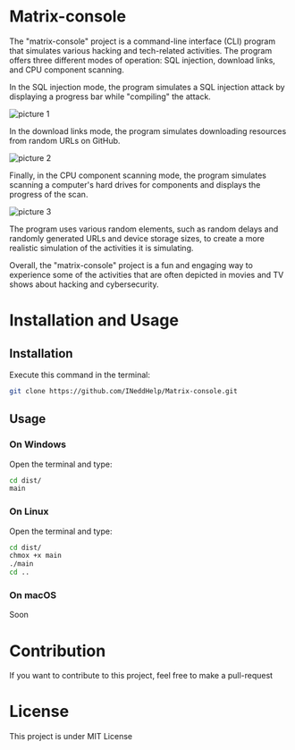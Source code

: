 # Matrix-console

The "matrix-console" project is a command-line interface (CLI) program that simulates various hacking and tech-related activities. The program offers three different modes of operation: SQL injection, download links, and CPU component scanning.

In the SQL injection mode, the program simulates a SQL injection attack by displaying a progress bar while "compiling" the attack.

![picture 1](https://i.ibb.co/sy9KdBm/Screenshot-from-2023-05-14-18-22-30.png)

In the download links mode, the program simulates downloading resources from random URLs on GitHub.

![picture 2](https://i.ibb.co/GFVKY9H/Screenshot-from-2023-05-14-18-25-23.png)

Finally, in the CPU component scanning mode, the program simulates scanning a computer's hard drives for components and displays the progress of the scan.

![picture 3](https://i.ibb.co/w0dxdVQ/Screenshot-from-2023-05-14-18-26-44.png)

The program uses various random elements, such as random delays and randomly generated URLs and device storage sizes, to create a more realistic simulation of the activities it is simulating.

Overall, the "matrix-console" project is a fun and engaging way to experience some of the activities that are often depicted in movies and TV shows about hacking and cybersecurity.

# Installation and Usage

## Installation

Execute this command in the terminal:

```bash
git clone https://github.com/INeddHelp/Matrix-console.git
```

## Usage

### On Windows 

Open the terminal and type:

```bash
cd dist/
main
```

### On Linux

Open the terminal and type:

```bash
cd dist/
chmox +x main
./main
cd ..
```

### On macOS

Soon

# Contribution

If you want to contribute to this project, feel free to make a pull-request

# License

This project is under MIT License
